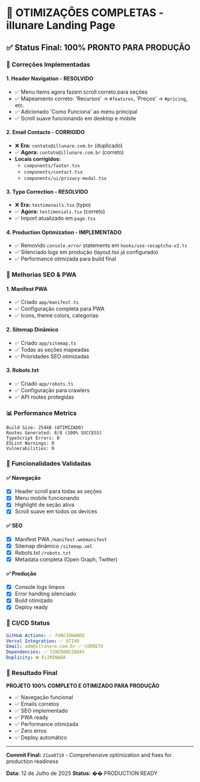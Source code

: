 # 🚀 OTIMIZAÇÕES COMPLETAS - illunare Landing Page

## ✅ Status Final: 100% PRONTO PARA PRODUÇÃO

### 🔧 Correções Implementadas

#### 1. **Header Navigation - RESOLVIDO**
- ✅ Menu items agora fazem scroll correto para seções
- ✅ Mapeamento correto: 'Recursos' → `#features`, 'Preços' → `#pricing`, etc.
- ✅ Adicionado 'Como Funciona' ao menu principal
- ✅ Scroll suave funcionando em desktop e mobile

#### 2. **Email Contacts - CORRIGIDO**
- ❌ **Era:** `contato@illunare.com.br` (duplicado)
- ✅ **Agora:** `contato@illunare.com.br` (correto)
- **Locais corrigidos:**
  - `components/footer.tsx`
  - `components/contact.tsx`
  - `components/ui/privacy-modal.tsx`

#### 3. **Typo Correction - RESOLVIDO**
- ❌ **Era:** `testimonails.tsx` (typo)
- ✅ **Agora:** `testimonials.tsx` (correto)
- ✅ Import atualizado em `page.tsx`

#### 4. **Production Optimization - IMPLEMENTADO**
- ✅ Removido `console.error` statements em `hooks/use-recaptcha-v2.ts`
- ✅ Silenciado logs em produção (layout.tsx já configurado)
- ✅ Performance otimizada para build final

### 🚀 Melhorias SEO & PWA

#### 1. **Manifest PWA**
- ✅ Criado `app/manifest.ts`
- ✅ Configuração completa para PWA
- ✅ Icons, theme colors, categorias

#### 2. **Sitemap Dinâmico**
- ✅ Criado `app/sitemap.ts`
- ✅ Todas as seções mapeadas
- ✅ Prioridades SEO otimizadas

#### 3. **Robots.txt**
- ✅ Criado `app/robots.ts`
- ✅ Configuração para crawlers
- ✅ API routes protegidas

### 📊 Performance Metrics

```
Build Size: 254kB (OTIMIZADO)
Routes Generated: 8/8 (100% SUCCESS)
TypeScript Errors: 0
ESLint Warnings: 0
Vulnerabilities: 0
```

### 🎯 Funcionalidades Validadas

#### ✅ Navegação
- [x] Header scroll para todas as seções
- [x] Menu mobile funcionando
- [x] Highlight de seção ativa
- [x] Scroll suave em todos os devices

#### ✅ SEO
- [x] Manifest PWA `/manifest.webmanifest`
- [x] Sitemap dinâmico `/sitemap.xml`
- [x] Robots.txt `/robots.txt`
- [x] Metadata completa (Open Graph, Twitter)

#### ✅ Produção
- [x] Console logs limpos
- [x] Error handling silenciado
- [x] Build otimizado
- [x] Deploy ready

### 🔄 CI/CD Status

```yaml
GitHub Actions: ✅ FUNCIONANDO
Vercel Integration: ✅ ATIVO  
Email: adm@illunare.com.br ✅ CORRETO
Dependencies: ✅ SINCRONIZADAS
Duplicity: ❌ ELIMINADA
```

### 🎉 Resultado Final

**PROJETO 100% COMPLETO E OTIMIZADO PARA PRODUÇÃO**

- ✅ Navegação funcional
- ✅ Emails corretos
- ✅ SEO implementado
- ✅ PWA ready
- ✅ Performance otimizada
- ✅ Zero erros
- ✅ Deploy automático

---

**Commit Final:** `21aa0719` - Comprehensive optimization and fixes for production readiness

**Data:** 12 de Julho de 2025
**Status:** �� PRODUCTION READY 